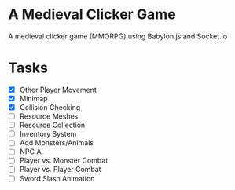 # A Medieval Clicker Game

A medieval clicker game (MMORPG) using Babylon.js and Socket.io


# Tasks

- [x] Other Player Movement
- [x] Minimap
- [x] Collision Checking
- [ ] Resource Meshes
- [ ] Resource Collection
- [ ] Inventory System
- [ ] Add Monsters/Animals
- [ ] NPC AI
- [ ] Player vs. Monster Combat
- [ ] Player vs. Player Combat
- [ ] Sword Slash Animation
